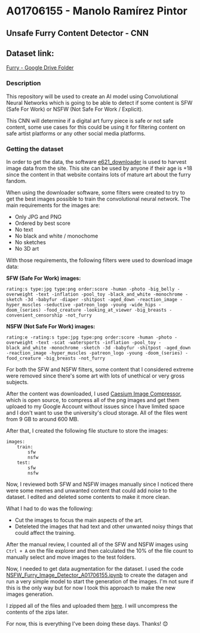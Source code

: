 # A01706155 - Manolo Ramírez Pintor
## Unsafe Furry Content Detector - CNN

## Dataset link:
[Furry - Google Drive Folder](https://drive.google.com/drive/folders/1r-uJWHH_A7MWnHDd6ZcGFRKvapNyBV8Z?usp=share_link)

### Description
This repository will be used to create an AI model using Convolutional Neural Networks which is going to be able to detect if some content is SFW (Safe For Work) or NSFW (Not Safe For Work / Explicit).

This CNN will determine if a digital art furry piece is safe or not safe content, some use cases for this could be using it for filtering content on safe artist platforms or any other social media platforms.

### Getting the dataset
In order to get the data, the software [e621_downloader](https://github.com/McSib/e621_downloader) is used to harvest image data from the site. This site can be used by anyone if their age is +18 since the content in that website contains lots of mature art about the furry fandom.

When using the downloader software, some filters were created to try to get the best images possible to train the convolutional neural network. The main requirements for the images are:
* Only JPG and PNG
* Ordered by best score
* No text
* No black and white / monochome
* No sketches
* No 3D art

With those requirements, the following filters were used to download image data:

**SFW (Safe For Work) images:**

```rating:s type:jpg type:png order:score -human -photo -big_belly -overweight -text -inflation -pool_toy -black_and_white -monochrome -sketch -3d -babyfur -diaper -shitpost -aged_down -reaction_image -hyper_muscles -seductive -patreon_logo -young -wide_hips -doom_(series) -food_creature -looking_at_viewer -big_breasts -convenient_censorship -not_furry```

**NSFW (Not Safe For Work) images:**

```rating:e -rating:s type:jpg type:png order:score -human -photo -overweight -text -scat -watersports -inflation -pool_toy -black_and_white -monochrome -sketch -3d -babyfur -shitpost -aged_down -reaction_image -hyper_muscles -patreon_logo -young -doom_(series) -food_creature -big_breasts -not_furry```

For both the SFW and NSFW filters, some content that I considered extreme were removed since there's some art with lots of unethical or very gross subjects.

After the content was downloaded, I used [Caesium Image Compressor](https://saerasoft.com/caesium/), which is open source, to compress all of the png images and get them uploaed to my Google Account without issues since I have limited space and I don't want to use the university's cloud storage. All of the files went from 9 GB to around 600 MB. 

After that, I created the following file stucture to store the images:
```
images:
    train:
        sfw
        nsfw
    test:
        sfw
        nsfw
```

Now, I reviewed both SFW and NSFW images manually since I noticed there were some memes and unwanted content that could add noise to the dataset. I edited and deleted some contents to make it more clean.

What I had to do was the following:
* Cut the images to focus the main aspects of the art.
* Deteleted the images that had text and other unwanted noisy things that could affect the training.

After the manual review, I counted all of the SFW and NSFW images using ```Ctrl + A``` on the file explorer and then calculated the 10% of the file count to manually select and move images to the test folders.

Now, I needed to get data augmentation for the dataset. I used the code [NSFW_Furry_Image_Detector_A01706155.ipynb](./NSFW_Furry_Image_Detector_A01706155.ipynb) to create the datagen and run a very simple model to start the generation of the images. I'm not sure if this is the only way but for now I took this approach to make the new images generation.

I zipped all of the files and uploaded them [here](https://drive.google.com/drive/folders/1r-uJWHH_A7MWnHDd6ZcGFRKvapNyBV8Z?usp=share_link). I will uncompress the contents of the zips later.

For now, this is everything I've been doing these days. Thanks! 😊
